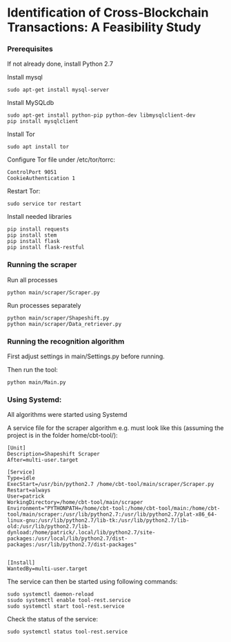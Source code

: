 # Identification of Cross-Blockchain Transactions: A Feasibility Study


### Prerequisites

If not already done, install Python 2.7

Install mysql
```
sudo apt-get install mysql-server
```
Install MySQLdb
```
sudo apt-get install python-pip python-dev libmysqlclient-dev
pip install mysqlclient
```


Install Tor
```
sudo apt install tor
```
Configure Tor file  under /etc/tor/torrc:
```
ControlPort 9051
CookieAuthentication 1
```
Restart Tor:
```
sudo service tor restart
```

Install needed libraries
```
pip install requests
pip install stem
pip install flask
pip install flask-restful

```


### Running the scraper

Run all processes 
```
python main/scraper/Scraper.py
```

Run processes separately
```
python main/scraper/Shapeshift.py
python main/scraper/Data_retriever.py
```

### Running the recognition algorithm

First adjust settings in main/Settings.py before running.

Then run the tool:
```
python main/Main.py
```

### Using Systemd:

All algorithms were started using Systemd

A service file for the scraper algorithm e.g. must look like this (assuming the project is in the folder home/cbt-tool/):

```
[Unit]
Description=Shapeshift Scraper
After=multi-user.target

[Service]
Type=idle
ExecStart=/usr/bin/python2.7 /home/cbt-tool/main/scraper/Scraper.py
Restart=always
User=patrick
WorkingDirectory=/home/cbt-tool/main/scraper
Environment="PYTHONPATH=/home/cbt-tool:/home/cbt-tool/main:/home/cbt-tool/main/scraper:/usr/lib/python2.7:/usr/lib/python2.7/plat-x86_64-linux-gnu:/usr/lib/python2.7/lib-tk:/usr/lib/python2.7/lib-old:/usr/lib/python2.7/lib-dynload:/home/patrick/.local/lib/python2.7/site-packages:/usr/local/lib/python2.7/dist-packages:/usr/lib/python2.7/dist-packages"


[Install]
WantedBy=multi-user.target
```

The service can then be started using following commands:
```
sudo systemctl daemon-reload
ssudo systemctl enable tool-rest.service
sudo systemctl start tool-rest.service
```
Check the status of the service:
```
sudo systemctl status tool-rest.service
```